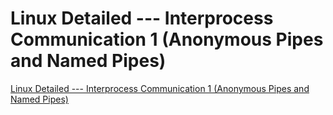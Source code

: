 # Linux Detailed --- Interprocess Communication 1 (Anonymous Pipes and Named Pipes)
[Linux Detailed --- Interprocess Communication 1 (Anonymous Pipes and Named Pipes)](https://aiwithcloud.com/2022/09/19/linux_detailed_____interprocess_communication_1_anonymous_pipes_and_named_pipes/)
